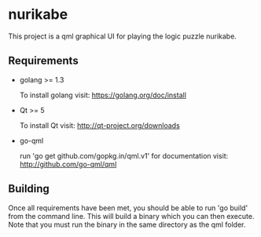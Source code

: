 nurikabe
========
This project is a qml graphical UI for playing the logic puzzle nurikabe.

Requirements
------------
* golang >= 1.3

    To install golang visit: https://golang.org/doc/install

* Qt >= 5

    To install Qt visit: http://qt-project.org/downloads

* go-qml

    run 'go get github.com/gopkg.in/qml.v1'
    for documentation visit: http://github.com/go-qml/qml

Building
--------
Once all requirements have been met, you should be able to run 'go build' from the command line.
This will build a binary which you can then execute. Note that you must run the binary in the
same directory as the qml folder.
